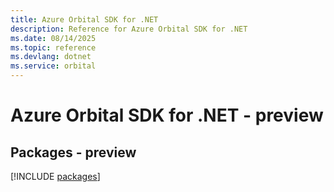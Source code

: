 ```yaml
---
title: Azure Orbital SDK for .NET
description: Reference for Azure Orbital SDK for .NET
ms.date: 08/14/2025
ms.topic: reference
ms.devlang: dotnet
ms.service: orbital
---
```

# Azure Orbital SDK for .NET - preview
## Packages - preview
[!INCLUDE [packages](orbital-index.md)]